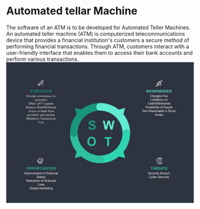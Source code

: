 # Automated tellar Machine
The software of an ATM is to be developed for Automated Teller Machines. 
An automated teller machine (ATM) is computerized telecommunications device that provides a financial institution's customers a secure method of performing financial transactions. 
Through ATM, customers interact with a user-friendly interface that enables them to access their bank accounts and perform various transactions.
![swot.jpg](https://github.com/ChallaSwet/Lets_Begin/blob/d0a367e6bfa00fc066bb55e5e0757454b7d9c2cf/swot.jpg)

